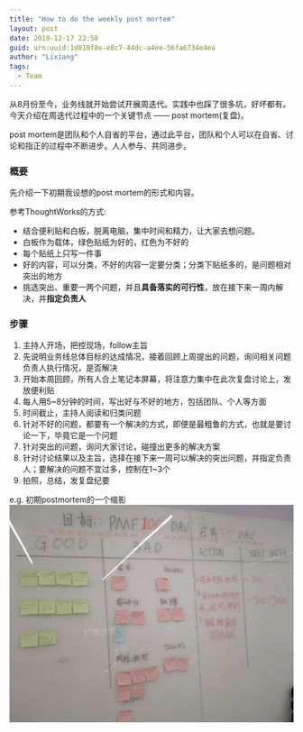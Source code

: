 ```yaml
---
title: "How to do the weekly post mortem"
layout: post
date: 2019-12-17 22:58
guid: urn:uuid:1d810f8e-e8c7-44dc-a4ee-56fa6734e4ea
author: "Lixiang"
tags:
  - Team
---
```


从8月份至今，业务线就开始尝试开展周迭代。实践中也踩了很多坑，好坏都有。今天介绍在周迭代过程中的一个关键节点 —— post mortem(复盘)。

post mortem是团队和个人自省的平台，通过此平台，团队和个人可以在自省、讨论和指正的过程中不断进步。人人参与、共同进步。

### 概要
先介绍一下初期我设想的post mortem的形式和内容。

参考ThoughtWorks的方式:

- 结合便利贴和白板，脱离电脑，集中时间和精力，让大家去想问题。
- 白板作为载体，绿色贴纸为好的，红色为不好的
- 每个贴纸上只写一件事
- 好的内容，可以分类，不好的内容一定要分类；分类下贴纸多的，是问题相对突出的地方
- 挑选突出、重要一两个问题，并且**具备落实的可行性**，放在接下来一周内解决，并**指定负责人**

### 步骤

1. 主持人开场，把控现场，follow主旨
2. 先说明业务线总体目标的达成情况，接着回顾上周提出的问题，询问相关问题负责人执行情况，是否解决
3. 开始本周回顾，所有人合上笔记本屏幕，将注意力集中在此次复盘讨论上，发放便利贴
4. 每人用5~8分钟的时间，写出好与不好的地方，包括团队、个人等方面
5. 时间截止，主持人阅读和归类问题
6. 针对不好的问题，都要有一个解决的方式，即便是最粗鲁的方式，也就是要讨论一下，毕竟它是一个问题
7. 针对突出的问题，询问大家讨论，碰撞出更多的解决方案
8. 针对讨论结果以及主旨，选择在接下来一周可以解决的突出问题，并指定负责人；要解决的问题不宜过多，控制在1~3个
9. 拍照，总结，发复盘纪要

e.g. 初期postmortem的一个缩影
<img src="/assets/img/postmortem.png"/>
